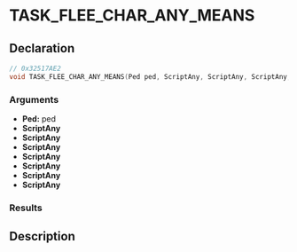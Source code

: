 # TASK_FLEE_CHAR_ANY_MEANS

## Declaration
```cpp
// 0x32517AE2
void TASK_FLEE_CHAR_ANY_MEANS(Ped ped, ScriptAny, ScriptAny, ScriptAny, ScriptAny, ScriptAny, ScriptAny, ScriptAny);
```

### Arguments
- **Ped:** ped
- **ScriptAny**
- **ScriptAny**
- **ScriptAny**
- **ScriptAny**
- **ScriptAny**
- **ScriptAny**
- **ScriptAny**

### Results

## Description
